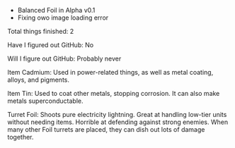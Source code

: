 - Balanced Foil in Alpha v0.1
- Fixing owo image loading error

Total things finished: 2

Have I figured out GitHub: No

Will I figure out GitHub: Probably never

Item Cadmium: Used in power-related things, as well as metal coating, alloys, and pigments.

Item Tin: Used to coat other metals, stopping corrosion. It can also make metals superconductable.

Turret Foil: Shoots pure electricity lightning. Great at handling low-tier units without needing items. Horrible at defending against strong enemies. When many other Foil turrets are placed, they can dish out lots of damage together.
